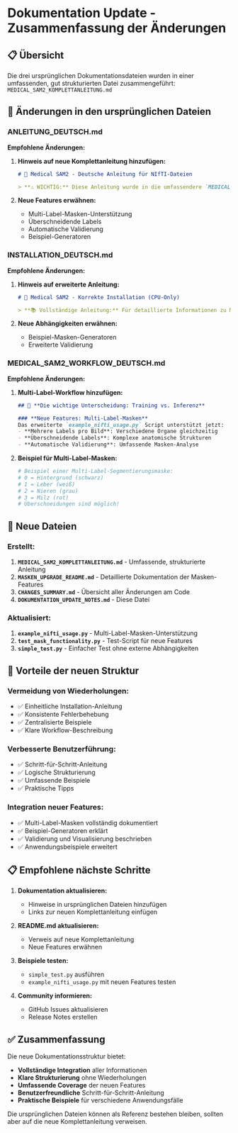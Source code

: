 # Dokumentation Update - Zusammenfassung der Änderungen

## 📋 Übersicht

Die drei ursprünglichen Dokumentationsdateien wurden in einer umfassenden, gut strukturierten Datei zusammengeführt: `MEDICAL_SAM2_KOMPLETTANLEITUNG.md`

## 🔄 Änderungen in den ursprünglichen Dateien

### **ANLEITUNG_DEUTSCH.md**
**Empfohlene Änderungen:**
1. **Hinweis auf neue Komplettanleitung hinzufügen:**
   ```markdown
   # 🏥 Medical SAM2 - Deutsche Anleitung für NIfTI-Dateien
   
   > **⚠️ WICHTIG:** Diese Anleitung wurde in die umfassendere `MEDICAL_SAM2_KOMPLETTANLEITUNG.md` integriert, die auch die neuen Multi-Label-Masken-Features enthält.
   ```

2. **Neue Features erwähnen:**
   - Multi-Label-Masken-Unterstützung
   - Überschneidende Labels
   - Automatische Validierung
   - Beispiel-Generatoren

### **INSTALLATION_DEUTSCH.md**
**Empfohlene Änderungen:**
1. **Hinweis auf erweiterte Anleitung:**
   ```markdown
   # 🏥 Medical SAM2 - Korrekte Installation (CPU-Only)
   
   > **📚 Vollständige Anleitung:** Für detaillierte Informationen zu Multi-Label-Masken und erweiterten Features siehe `MEDICAL_SAM2_KOMPLETTANLEITUNG.md`
   ```

2. **Neue Abhängigkeiten erwähnen:**
   - Beispiel-Masken-Generatoren
   - Erweiterte Validierung

### **MEDICAL_SAM2_WORKFLOW_DEUTSCH.md**
**Empfohlene Änderungen:**
1. **Multi-Label-Workflow hinzufügen:**
   ```markdown
   ## 🎯 **Die wichtige Unterscheidung: Training vs. Inferenz**
   
   ### **Neue Features: Multi-Label-Masken**
   Das erweiterte `example_nifti_usage.py` Script unterstützt jetzt:
   - **Mehrere Labels pro Bild**: Verschiedene Organe gleichzeitig
   - **Überschneidende Labels**: Komplexe anatomische Strukturen
   - **Automatische Validierung**: Umfassende Masken-Analyse
   ```

2. **Beispiel für Multi-Label-Masken:**
   ```python
   # Beispiel einer Multi-Label-Segmentierungsmaske:
   # 0 = Hintergrund (schwarz)
   # 1 = Leber (weiß)
   # 2 = Nieren (grau)
   # 3 = Milz (rot)
   # Überschneidungen sind möglich!
   ```

## 📁 Neue Dateien

### **Erstellt:**
1. **`MEDICAL_SAM2_KOMPLETTANLEITUNG.md`** - Umfassende, strukturierte Anleitung
2. **`MASKEN_UPGRADE_README.md`** - Detaillierte Dokumentation der Masken-Features
3. **`CHANGES_SUMMARY.md`** - Übersicht aller Änderungen am Code
4. **`DOKUMENTATION_UPDATE_NOTES.md`** - Diese Datei

### **Aktualisiert:**
1. **`example_nifti_usage.py`** - Multi-Label-Masken-Unterstützung
2. **`test_mask_functionality.py`** - Test-Script für neue Features
3. **`simple_test.py`** - Einfacher Test ohne externe Abhängigkeiten

## 🎯 Vorteile der neuen Struktur

### **Vermeidung von Wiederholungen:**
- ✅ Einheitliche Installation-Anleitung
- ✅ Konsistente Fehlerbehebung
- ✅ Zentralisierte Beispiele
- ✅ Klare Workflow-Beschreibung

### **Verbesserte Benutzerführung:**
- ✅ Schritt-für-Schritt-Anleitung
- ✅ Logische Strukturierung
- ✅ Umfassende Beispiele
- ✅ Praktische Tipps

### **Integration neuer Features:**
- ✅ Multi-Label-Masken vollständig dokumentiert
- ✅ Beispiel-Generatoren erklärt
- ✅ Validierung und Visualisierung beschrieben
- ✅ Anwendungsbeispiele erweitert

## 📋 Empfohlene nächste Schritte

1. **Dokumentation aktualisieren:**
   - Hinweise in ursprünglichen Dateien hinzufügen
   - Links zur neuen Komplettanleitung einfügen

2. **README.md aktualisieren:**
   - Verweis auf neue Komplettanleitung
   - Neue Features erwähnen

3. **Beispiele testen:**
   - `simple_test.py` ausführen
   - `example_nifti_usage.py` mit neuen Features testen

4. **Community informieren:**
   - GitHub Issues aktualisieren
   - Release Notes erstellen

## ✅ Zusammenfassung

Die neue Dokumentationsstruktur bietet:
- **Vollständige Integration** aller Informationen
- **Klare Strukturierung** ohne Wiederholungen
- **Umfassende Coverage** der neuen Features
- **Benutzerfreundliche** Schritt-für-Schritt-Anleitung
- **Praktische Beispiele** für verschiedene Anwendungsfälle

Die ursprünglichen Dateien können als Referenz bestehen bleiben, sollten aber auf die neue Komplettanleitung verweisen.